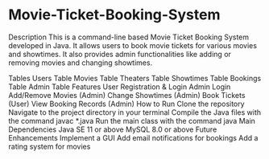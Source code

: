 # Movie-Ticket-Booking-System
Description
This is a command-line based Movie Ticket Booking System developed in Java. It allows users to book movie tickets for various movies and showtimes. It also provides admin functionalities like adding or removing movies and changing showtimes.

Tables
Users Table
Movies Table
Theaters Table
Showtimes Table
Bookings Table
Admin Table
Features
User Registration & Login
Admin Login
Add/Remove Movies (Admin)
Change Showtimes (Admin)
Book Tickets (User)
View Booking Records (Admin)
How to Run
Clone the repository
Navigate to the project directory in your terminal
Compile the Java files with the command javac *.java
Run the main class with the command java Main
Dependencies
Java SE 11 or above
MySQL 8.0 or above
Future Enhancements
Implement a GUI
Add email notifications for bookings
Add a rating system for movies
